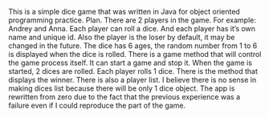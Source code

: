 This is a simple dice game that was written in Java for object oriented programming practice.
Plan.
There are 2 players in the game. For example: Andrey and Anna.
Each player can roll a dice.
And each player has it’s own name and unique id.
Also the player is the loser by default, it may be changed in the future.
The dice has 6 ages, the random number from 1 to 6 is displayed when the dice is rolled.
There is a game method that will control the game process itself.
It can start a game and stop it.
When the game is started, 2 dices are rolled.
Each player rolls 1 dice.
There is the method that displays the winner.
There is also a player list.
I believe there is no sense in making dices list because there will be only 1 dice object.
The app is rewritten from zero due to the fact that the previous experience was a failure even if I could reproduce the part of the game.
